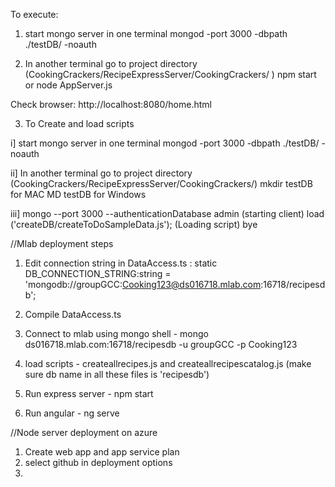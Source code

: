 To execute:

1) start mongo server in one terminal
mongod -port 3000 -dbpath ./testDB/ -noauth

2) In another terminal go to project directory (CookingCrackers/RecipeExpressServer/CookingCrackers/ )
npm start 
or node AppServer.js


Check browser:
http://localhost:8080/home.html



3) To Create and load scripts

i] start mongo server in one terminal
mongod -port 3000 -dbpath ./testDB/ -noauth


ii] In another terminal go to project directory (CookingCrackers/RecipeExpressServer/CookingCrackers/)
mkdir testDB for MAC
MD testDB for Windows


iii] mongo --port 3000 --authenticationDatabase admin   (starting client)
load ('createDB/createToDoSampleData.js');  (Loading script)
bye


//Mlab deployment steps
1) Edit connection string in DataAccess.ts :
static DB_CONNECTION_STRING:string = 'mongodb://groupGCC:Cooking123@ds016718.mlab.com:16718/recipesdb';

2) Compile DataAccess.ts
3) Connect to mlab using mongo shell - 
mongo ds016718.mlab.com:16718/recipesdb -u groupGCC -p Cooking123

4) load scripts - 
createallrecipes.js and createallrecipescatalog.js (make sure db name in all these files is 'recipesdb')

5) Run express server - 
npm start

6) Run angular - 
ng serve

//Node server deployment on azure
1) Create web app and app service plan
2) select github in deployment options
3) 
